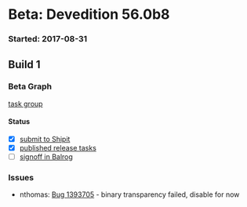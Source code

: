# Beta: Devedition 56.0b8

### Started: 2017-08-31

## Build 1

### Beta Graph
[task group](https://tools.taskcluster.net/push-inspector/#/XCFWUEmqSS6rcOfbyNj3Gw)


#### Status
- [x] [submit to Shipit](https://wiki.mozilla.org/Release:Release_Automation_on_Mercurial:Starting_a_Release#Submit_to_Ship_It)
- [x] [published release tasks](../how-tos/relpro.md#4-publish-release)
- [ ] [signoff in Balrog](../how-tos/relpro.md#3-signoffs)

### Issues
- nthomas: [Bug 1393705](https://bugzil.la/1393705) - binary transparency failed, disable for now


